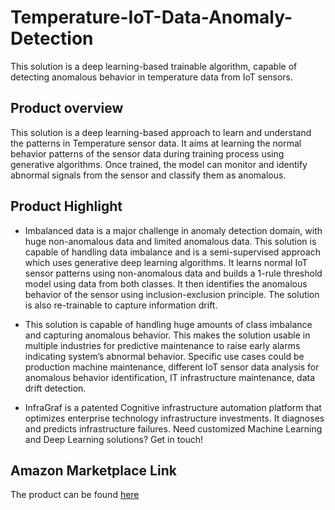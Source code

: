 # Temperature-IoT-Data-Anomaly-Detection

This solution is a deep learning-based trainable algorithm, capable of detecting anomalous behavior in temperature data from IoT sensors.

## Product overview

This solution is a deep learning-based approach to learn and understand the patterns in Temperature sensor data. It aims at learning the normal behavior patterns of the sensor data during training process using generative algorithms. Once trained, the model can monitor and identify abnormal signals from the sensor and classify them as anomalous.

## Product Highlight 

* Imbalanced data is a major challenge in anomaly detection domain, with huge non-anomalous data and limited anomalous data. This solution is capable of handling data imbalance and is a semi-supervised approach which uses generative deep learning algorithms. It learns normal IoT sensor patterns using non-anomalous data and builds a 1-rule threshold model using data from both classes. It then identifies the anomalous behavior of the sensor using inclusion-exclusion principle. The solution is also re-trainable to capture information drift.  

* This solution is capable of handling huge amounts of class imbalance and capturing anomalous behavior. This makes the solution usable in multiple industries for predictive maintenance to raise early alarms indicating system’s abnormal behavior. Specific use cases could be production machine maintenance, different IoT sensor data analysis for anomalous behavior identification, IT infrastructure maintenance, data drift detection.

* InfraGraf is a patented Cognitive infrastructure automation platform that optimizes enterprise technology infrastructure investments. It diagnoses and predicts infrastructure failures. Need customized Machine Learning and Deep Learning solutions? Get in touch!

## Amazon Marketplace Link
The product can be found [here](https://aws.amazon.com/marketplace/pp/prodview-uia2s7d6vuapc)
